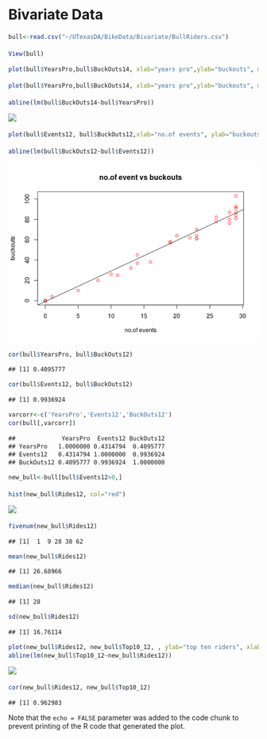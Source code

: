 Bivariate Data
================

``` r
bull<-read.csv("~/UTexasDA/BikeData/Bivariate/BullRiders.csv")

View(bull)
```

``` r
plot(bull$YearsPro,bull$BuckOuts14, xlab="years pro",ylab="buckouts", main="plot of years pro vs buckouts", col=c("red","green"))

plot(bull$YearsPro,bull$BuckOuts14, xlab="years pro",ylab="buckouts", main="plot of years pro vs buckouts", col=c("red","green"))

abline(lm(bull$BuckOuts14~bull$YearsPro))
```

![](Linear_relations_files/figure-markdown_github/pressure-1.png)

``` r
plot(bull$Events12, bull$BuckOuts12,xlab="no.of events", ylab="buckouts", main="no.of event vs buckouts", col="red")

abline(lm(bull$BuckOuts12~bull$Events12))
```

![](Linear_relations_files/figure-markdown_github/pressure-2.png)

``` r
cor(bull$YearsPro, bull$BuckOuts12)
```

    ## [1] 0.4095777

``` r
cor(bull$Events12, bull$BuckOuts12)
```

    ## [1] 0.9936924

``` r
varcorr<-c('YearsPro','Events12','BuckOuts12')
cor(bull[,varcorr])
```

    ##             YearsPro  Events12 BuckOuts12
    ## YearsPro   1.0000000 0.4314794  0.4095777
    ## Events12   0.4314794 1.0000000  0.9936924
    ## BuckOuts12 0.4095777 0.9936924  1.0000000

``` r
new_bull<-bull[bull$Events12>0,]

hist(new_bull$Rides12, col="red")
```

![](Linear_relations_files/figure-markdown_github/pressure-3.png)

``` r
fivenum(new_bull$Rides12)
```

    ## [1]  1  9 28 38 62

``` r
mean(new_bull$Rides12)
```

    ## [1] 26.68966

``` r
median(new_bull$Rides12)
```

    ## [1] 28

``` r
sd(new_bull$Rides12)
```

    ## [1] 16.76114

``` r
plot(new_bull$Rides12, new_bull$Top10_12, , ylab="top ten riders", xlab="riders",  col="red")
abline(lm(new_bull$Top10_12~new_bull$Rides12))
```

![](Linear_relations_files/figure-markdown_github/pressure-4.png)

``` r
cor(new_bull$Rides12, new_bull$Top10_12)
```

    ## [1] 0.962983

Note that the `echo = FALSE` parameter was added to the code chunk to prevent printing of the R code that generated the plot.
